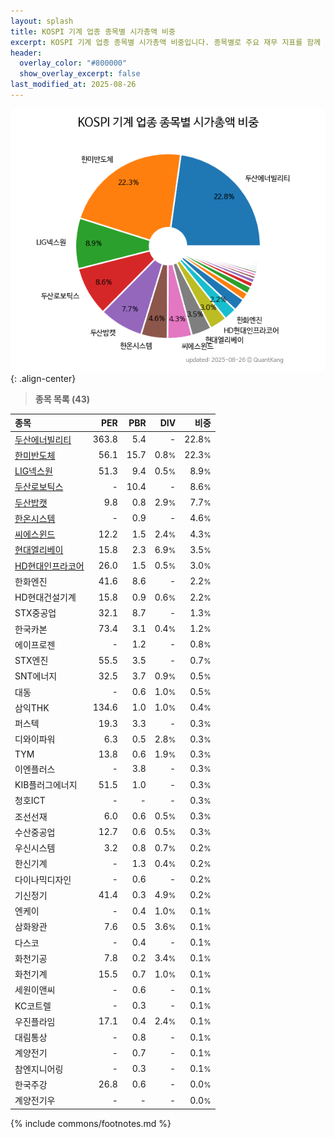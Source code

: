 ```yaml
---
layout: splash
title: KOSPI 기계 업종 종목별 시가총액 비중
excerpt: KOSPI 기계 업종 종목별 시가총액 비중입니다. 종목별로 주요 재무 지표를 함께 표시합니다.
header:
  overlay_color: "#800000"
  show_overlay_excerpt: false
last_modified_at: 2025-08-26
---
```



![KOSPI 기계 업종 종목별 시가총액 비중](/stats/sector/images/kospi_업종_기계_종목.png){: .align-center}


> **종목 목록 (43)**<a id="list"></a>

| **종목** | **PER** | **PBR** | **DIV** | **비중** |
| :------- | ------: | ------: | ------: | -------: |
| [두산에너빌리티](/034020/) | 363.8 | 5.4 | - | 22.8<small>%</small> |
| [한미반도체](/042700/) | 56.1 | 15.7 | 0.8<small>%</small> | 22.3<small>%</small> |
| [LIG넥스원](/079550/) | 51.3 | 9.4 | 0.5<small>%</small> | 8.9<small>%</small> |
| [두산로보틱스](/454910/) | - | 10.4 | - | 8.6<small>%</small> |
| [두산밥캣](/241560/) | 9.8 | 0.8 | 2.9<small>%</small> | 7.7<small>%</small> |
| [한온시스템](/018880/) | - | 0.9 | - | 4.6<small>%</small> |
| [씨에스윈드](/112610/) | 12.2 | 1.5 | 2.4<small>%</small> | 4.3<small>%</small> |
| [현대엘리베이](/017800/) | 15.8 | 2.3 | 6.9<small>%</small> | 3.5<small>%</small> |
| [HD현대인프라코어](/042670/) | 26.0 | 1.5 | 0.5<small>%</small> | 3.0<small>%</small> |
| 한화엔진 | 41.6 | 8.6 | - | 2.2<small>%</small> |
| HD현대건설기계 | 15.8 | 0.9 | 0.6<small>%</small> | 2.2<small>%</small> |
| STX중공업 | 32.1 | 8.7 | - | 1.3<small>%</small> |
| 한국카본 | 73.4 | 3.1 | 0.4<small>%</small> | 1.2<small>%</small> |
| 에이프로젠 | - | 1.2 | - | 0.8<small>%</small> |
| STX엔진 | 55.5 | 3.5 | - | 0.7<small>%</small> |
| SNT에너지 | 32.5 | 3.7 | 0.9<small>%</small> | 0.5<small>%</small> |
| 대동 | - | 0.6 | 1.0<small>%</small> | 0.5<small>%</small> |
| 삼익THK | 134.6 | 1.0 | 1.0<small>%</small> | 0.4<small>%</small> |
| 퍼스텍 | 19.3 | 3.3 | - | 0.3<small>%</small> |
| 디와이파워 | 6.3 | 0.5 | 2.8<small>%</small> | 0.3<small>%</small> |
| TYM | 13.8 | 0.6 | 1.9<small>%</small> | 0.3<small>%</small> |
| 이엔플러스 | - | 3.8 | - | 0.3<small>%</small> |
| KIB플러그에너지 | 51.5 | 1.0 | - | 0.3<small>%</small> |
| 청호ICT | - | - | - | 0.3<small>%</small> |
| 조선선재 | 6.0 | 0.6 | 0.5<small>%</small> | 0.3<small>%</small> |
| 수산중공업 | 12.7 | 0.6 | 0.5<small>%</small> | 0.3<small>%</small> |
| 우신시스템 | 3.2 | 0.8 | 0.7<small>%</small> | 0.2<small>%</small> |
| 한신기계 | - | 1.3 | 0.4<small>%</small> | 0.2<small>%</small> |
| 다이나믹디자인 | - | 0.6 | - | 0.2<small>%</small> |
| 기신정기 | 41.4 | 0.3 | 4.9<small>%</small> | 0.2<small>%</small> |
| 엔케이 | - | 0.4 | 1.0<small>%</small> | 0.1<small>%</small> |
| 삼화왕관 | 7.6 | 0.5 | 3.6<small>%</small> | 0.1<small>%</small> |
| 다스코 | - | 0.4 | - | 0.1<small>%</small> |
| 화천기공 | 7.8 | 0.2 | 3.4<small>%</small> | 0.1<small>%</small> |
| 화천기계 | 15.5 | 0.7 | 1.0<small>%</small> | 0.1<small>%</small> |
| 세원이앤씨 | - | 0.6 | - | 0.1<small>%</small> |
| KC코트렐 | - | 0.3 | - | 0.1<small>%</small> |
| 우진플라임 | 17.1 | 0.4 | 2.4<small>%</small> | 0.1<small>%</small> |
| 대림통상 | - | 0.8 | - | 0.1<small>%</small> |
| 계양전기 | - | 0.7 | - | 0.1<small>%</small> |
| 참엔지니어링 | - | 0.3 | - | 0.1<small>%</small> |
| 한국주강 | 26.8 | 0.6 | - | 0.0<small>%</small> |
| 계양전기우 | - | - | - | 0.0<small>%</small> |

{% include commons/footnotes.md %}